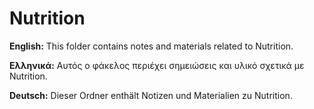 # Nutrition

**English:** This folder contains notes and materials related to Nutrition.

**Ελληνικά:** Αυτός ο φάκελος περιέχει σημειώσεις και υλικό σχετικά με Nutrition.

**Deutsch:** Dieser Ordner enthält Notizen und Materialien zu Nutrition.
